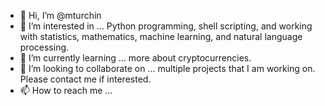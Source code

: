 - 👋 Hi, I’m @mturchin
- 👀 I’m interested in ... Python programming, shell scripting, and working with statistics, mathematics, machine learning, and natural language processing.
- 🌱 I’m currently learning ... more about cryptocurrencies.
- 💞️ I’m looking to collaborate on ... multiple projects that I am working on. Please contact me if interested.
- 📫 How to reach me ... 

<!---
mturch/mturch is a ✨ special ✨ repository because its `README.md` (this file) appears on your GitHub profile.
You can click the Preview link to take a look at your changes.
--->
